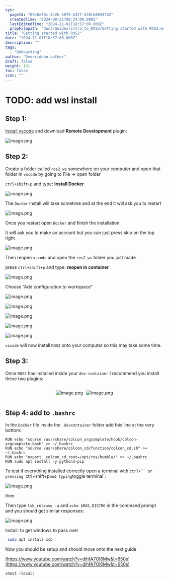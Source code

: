 ```yaml
---
sys:
  pageId: "89e0a78c-4e2b-4070-b327-d28cb0694742"
  createdTime: "2024-08-21T00:24:00.000Z"
  lastEditedTime: "2024-11-01T18:57:00.000Z"
  propFilepath: "docs/Guides/intro_to_ROS2/Getting started with ROS2.md"
title: "Getting started with ROS2"
date: "2024-11-01T18:57:00.000Z"
description: ""
tags:
  - "Onboarding"
author: "Overridden author"
draft: false
weight: 141
toc: false
icon: ""
---
```


# TODO: add wsl install

## Step 1:

[Install vscode](https://code.visualstudio.com/download) and download **Remote Development** plugin:

![image.png](https://prod-files-secure.s3.us-west-2.amazonaws.com/d518164a-d88e-44d1-a4ee-3adb3bd8bce0/efb52993-1881-4a40-b95e-6f020334f022/image.png?X-Amz-Algorithm=AWS4-HMAC-SHA256&X-Amz-Content-Sha256=UNSIGNED-PAYLOAD&X-Amz-Credential=ASIAZI2LB466QYGCPUUX%2F20250208%2Fus-west-2%2Fs3%2Faws4_request&X-Amz-Date=20250208T003453Z&X-Amz-Expires=3600&X-Amz-Security-Token=IQoJb3JpZ2luX2VjEGgaCXVzLXdlc3QtMiJGMEQCIEy1lx5XbS3EgvZDGoaL00UDaqAotkBVHHHXUHISKuRdAiBLboZ4BVlMDV6HGaAFOlaLoBR90eAQGKuML%2BkeVeygLyqIBAiB%2F%2F%2F%2F%2F%2F%2F%2F%2F%2F8BEAAaDDYzNzQyMzE4MzgwNSIMlo2zRXzOcANOCf6mKtwDeRY3xt8GvDiS2WIg42iFAp6VrhwbNz3w7iqa5m8GvmfyHV5eWzxPlHDz4aw8eqP%2BST65j%2FWlGd2hFfPDzLksTbhUlKmcpjv1bK1MyzogIyuaskVL6HcvgEhS2NaIwjiyLb4aim4LmRGPvb%2Bfj%2FRowmHiJrTqFhvP%2BIPoOAuK8%2BtH3XYbdOsQOMra%2BHoYaTJzkvnNXRhFnN41sUoiZTn2HBalTGGA4%2Bjkw5ci%2B4S6sUId%2FjJ6gD25GYFY2ezplgfrkXQI%2BNGH8dC7Z3DQ4jSnHJf5M9davIk6T1i0jDSGr3%2BcvlPMyghjky8WCBXXV%2FQ2273Ah39dQ7lmQh%2F3tGUK5KsYIkH6RP3HFtKylc2VptUiuukfCdmDuRAtwiD8Mi1kB6n1O8q7xwrLc%2FKcFLquEOkaDAW%2Bj5fu6b1GbmJwFA4uA8U8KBIesVYAbJu7dOCzkr4Md6AhCCFc8GdrMUjdXymqiOKDBQcrX4VeLZsEt0DQIl8rIgflxWB8ndisHPad%2Fzne8wJSoiryR9PzBw39NUj5YufZP%2FFnVYRtMaj1su2oXQ3FFz3oelgZ9xJn8WN8A63gFbf8AqY83ILvlMYDIWmBwbSOEgr3aUs%2BjQMwDOLeT3cokF1XtMu88kAw1b%2BavQY6pgHNf5u1Ew50YZeFiPa7QuSqL3AWAtgXJkvIgB3n%2FUHD15yWxiIqShbbOwEI9M2%2BPPkonXGSHm%2BTuQ9J73c3d10csFo7Oq8OgTCeNiQWN4Ihs7NFqfBI5dniVKM%2BBgbm6OjZIiE9rNCF%2Bi9JS2oP2At0zs6e3ND0eIIqjGmLQmGfThMRyWxHOFJp95w1hhjX0bAzXGJydePmYEzMd2C2r1P3EHJRbbDq&X-Amz-Signature=1d43e6dba03e32bad8739d491f474e91bd03f2d12094faebe7cc68729b7fc311&X-Amz-SignedHeaders=host&x-id=GetObject)

## Step 2:

Create a folder called `ros2_ws` somewhere on your computer and open that folder in `vscode` by going to File → open folder 

`ctrl+shift+p` and type: **Install Docker**

![image.png](https://prod-files-secure.s3.us-west-2.amazonaws.com/d518164a-d88e-44d1-a4ee-3adb3bd8bce0/2269dc0e-1cd5-47ff-bceb-c04ad9b2eab0/image.png?X-Amz-Algorithm=AWS4-HMAC-SHA256&X-Amz-Content-Sha256=UNSIGNED-PAYLOAD&X-Amz-Credential=ASIAZI2LB466QYGCPUUX%2F20250208%2Fus-west-2%2Fs3%2Faws4_request&X-Amz-Date=20250208T003452Z&X-Amz-Expires=3600&X-Amz-Security-Token=IQoJb3JpZ2luX2VjEGgaCXVzLXdlc3QtMiJGMEQCIEy1lx5XbS3EgvZDGoaL00UDaqAotkBVHHHXUHISKuRdAiBLboZ4BVlMDV6HGaAFOlaLoBR90eAQGKuML%2BkeVeygLyqIBAiB%2F%2F%2F%2F%2F%2F%2F%2F%2F%2F8BEAAaDDYzNzQyMzE4MzgwNSIMlo2zRXzOcANOCf6mKtwDeRY3xt8GvDiS2WIg42iFAp6VrhwbNz3w7iqa5m8GvmfyHV5eWzxPlHDz4aw8eqP%2BST65j%2FWlGd2hFfPDzLksTbhUlKmcpjv1bK1MyzogIyuaskVL6HcvgEhS2NaIwjiyLb4aim4LmRGPvb%2Bfj%2FRowmHiJrTqFhvP%2BIPoOAuK8%2BtH3XYbdOsQOMra%2BHoYaTJzkvnNXRhFnN41sUoiZTn2HBalTGGA4%2Bjkw5ci%2B4S6sUId%2FjJ6gD25GYFY2ezplgfrkXQI%2BNGH8dC7Z3DQ4jSnHJf5M9davIk6T1i0jDSGr3%2BcvlPMyghjky8WCBXXV%2FQ2273Ah39dQ7lmQh%2F3tGUK5KsYIkH6RP3HFtKylc2VptUiuukfCdmDuRAtwiD8Mi1kB6n1O8q7xwrLc%2FKcFLquEOkaDAW%2Bj5fu6b1GbmJwFA4uA8U8KBIesVYAbJu7dOCzkr4Md6AhCCFc8GdrMUjdXymqiOKDBQcrX4VeLZsEt0DQIl8rIgflxWB8ndisHPad%2Fzne8wJSoiryR9PzBw39NUj5YufZP%2FFnVYRtMaj1su2oXQ3FFz3oelgZ9xJn8WN8A63gFbf8AqY83ILvlMYDIWmBwbSOEgr3aUs%2BjQMwDOLeT3cokF1XtMu88kAw1b%2BavQY6pgHNf5u1Ew50YZeFiPa7QuSqL3AWAtgXJkvIgB3n%2FUHD15yWxiIqShbbOwEI9M2%2BPPkonXGSHm%2BTuQ9J73c3d10csFo7Oq8OgTCeNiQWN4Ihs7NFqfBI5dniVKM%2BBgbm6OjZIiE9rNCF%2Bi9JS2oP2At0zs6e3ND0eIIqjGmLQmGfThMRyWxHOFJp95w1hhjX0bAzXGJydePmYEzMd2C2r1P3EHJRbbDq&X-Amz-Signature=93cf00be96557dc4eceafdfb28a7cf7e455f0c12162b0cc395bba9105c562185&X-Amz-SignedHeaders=host&x-id=GetObject)

The `Docker` install will take sometime and at the end it will ask you to restart

![image.png](https://prod-files-secure.s3.us-west-2.amazonaws.com/d518164a-d88e-44d1-a4ee-3adb3bd8bce0/ed233f78-be33-4b1f-b89c-9c346c0e961e/image.png?X-Amz-Algorithm=AWS4-HMAC-SHA256&X-Amz-Content-Sha256=UNSIGNED-PAYLOAD&X-Amz-Credential=ASIAZI2LB466QYGCPUUX%2F20250208%2Fus-west-2%2Fs3%2Faws4_request&X-Amz-Date=20250208T003452Z&X-Amz-Expires=3600&X-Amz-Security-Token=IQoJb3JpZ2luX2VjEGgaCXVzLXdlc3QtMiJGMEQCIEy1lx5XbS3EgvZDGoaL00UDaqAotkBVHHHXUHISKuRdAiBLboZ4BVlMDV6HGaAFOlaLoBR90eAQGKuML%2BkeVeygLyqIBAiB%2F%2F%2F%2F%2F%2F%2F%2F%2F%2F8BEAAaDDYzNzQyMzE4MzgwNSIMlo2zRXzOcANOCf6mKtwDeRY3xt8GvDiS2WIg42iFAp6VrhwbNz3w7iqa5m8GvmfyHV5eWzxPlHDz4aw8eqP%2BST65j%2FWlGd2hFfPDzLksTbhUlKmcpjv1bK1MyzogIyuaskVL6HcvgEhS2NaIwjiyLb4aim4LmRGPvb%2Bfj%2FRowmHiJrTqFhvP%2BIPoOAuK8%2BtH3XYbdOsQOMra%2BHoYaTJzkvnNXRhFnN41sUoiZTn2HBalTGGA4%2Bjkw5ci%2B4S6sUId%2FjJ6gD25GYFY2ezplgfrkXQI%2BNGH8dC7Z3DQ4jSnHJf5M9davIk6T1i0jDSGr3%2BcvlPMyghjky8WCBXXV%2FQ2273Ah39dQ7lmQh%2F3tGUK5KsYIkH6RP3HFtKylc2VptUiuukfCdmDuRAtwiD8Mi1kB6n1O8q7xwrLc%2FKcFLquEOkaDAW%2Bj5fu6b1GbmJwFA4uA8U8KBIesVYAbJu7dOCzkr4Md6AhCCFc8GdrMUjdXymqiOKDBQcrX4VeLZsEt0DQIl8rIgflxWB8ndisHPad%2Fzne8wJSoiryR9PzBw39NUj5YufZP%2FFnVYRtMaj1su2oXQ3FFz3oelgZ9xJn8WN8A63gFbf8AqY83ILvlMYDIWmBwbSOEgr3aUs%2BjQMwDOLeT3cokF1XtMu88kAw1b%2BavQY6pgHNf5u1Ew50YZeFiPa7QuSqL3AWAtgXJkvIgB3n%2FUHD15yWxiIqShbbOwEI9M2%2BPPkonXGSHm%2BTuQ9J73c3d10csFo7Oq8OgTCeNiQWN4Ihs7NFqfBI5dniVKM%2BBgbm6OjZIiE9rNCF%2Bi9JS2oP2At0zs6e3ND0eIIqjGmLQmGfThMRyWxHOFJp95w1hhjX0bAzXGJydePmYEzMd2C2r1P3EHJRbbDq&X-Amz-Signature=c9c968fcba79e6e195ba34b73bb91c51953f6dd285acd6e877d1c4e168b3fc41&X-Amz-SignedHeaders=host&x-id=GetObject)

Once you restart open `Docker` and finish the installation

It will ask you to make an account but you can just press skip on the top right

![image.png](https://prod-files-secure.s3.us-west-2.amazonaws.com/d518164a-d88e-44d1-a4ee-3adb3bd8bce0/21010ad9-1659-4fd9-9f59-9932a09b2a3d/image.png?X-Amz-Algorithm=AWS4-HMAC-SHA256&X-Amz-Content-Sha256=UNSIGNED-PAYLOAD&X-Amz-Credential=ASIAZI2LB466QYGCPUUX%2F20250208%2Fus-west-2%2Fs3%2Faws4_request&X-Amz-Date=20250208T003453Z&X-Amz-Expires=3600&X-Amz-Security-Token=IQoJb3JpZ2luX2VjEGgaCXVzLXdlc3QtMiJGMEQCIEy1lx5XbS3EgvZDGoaL00UDaqAotkBVHHHXUHISKuRdAiBLboZ4BVlMDV6HGaAFOlaLoBR90eAQGKuML%2BkeVeygLyqIBAiB%2F%2F%2F%2F%2F%2F%2F%2F%2F%2F8BEAAaDDYzNzQyMzE4MzgwNSIMlo2zRXzOcANOCf6mKtwDeRY3xt8GvDiS2WIg42iFAp6VrhwbNz3w7iqa5m8GvmfyHV5eWzxPlHDz4aw8eqP%2BST65j%2FWlGd2hFfPDzLksTbhUlKmcpjv1bK1MyzogIyuaskVL6HcvgEhS2NaIwjiyLb4aim4LmRGPvb%2Bfj%2FRowmHiJrTqFhvP%2BIPoOAuK8%2BtH3XYbdOsQOMra%2BHoYaTJzkvnNXRhFnN41sUoiZTn2HBalTGGA4%2Bjkw5ci%2B4S6sUId%2FjJ6gD25GYFY2ezplgfrkXQI%2BNGH8dC7Z3DQ4jSnHJf5M9davIk6T1i0jDSGr3%2BcvlPMyghjky8WCBXXV%2FQ2273Ah39dQ7lmQh%2F3tGUK5KsYIkH6RP3HFtKylc2VptUiuukfCdmDuRAtwiD8Mi1kB6n1O8q7xwrLc%2FKcFLquEOkaDAW%2Bj5fu6b1GbmJwFA4uA8U8KBIesVYAbJu7dOCzkr4Md6AhCCFc8GdrMUjdXymqiOKDBQcrX4VeLZsEt0DQIl8rIgflxWB8ndisHPad%2Fzne8wJSoiryR9PzBw39NUj5YufZP%2FFnVYRtMaj1su2oXQ3FFz3oelgZ9xJn8WN8A63gFbf8AqY83ILvlMYDIWmBwbSOEgr3aUs%2BjQMwDOLeT3cokF1XtMu88kAw1b%2BavQY6pgHNf5u1Ew50YZeFiPa7QuSqL3AWAtgXJkvIgB3n%2FUHD15yWxiIqShbbOwEI9M2%2BPPkonXGSHm%2BTuQ9J73c3d10csFo7Oq8OgTCeNiQWN4Ihs7NFqfBI5dniVKM%2BBgbm6OjZIiE9rNCF%2Bi9JS2oP2At0zs6e3ND0eIIqjGmLQmGfThMRyWxHOFJp95w1hhjX0bAzXGJydePmYEzMd2C2r1P3EHJRbbDq&X-Amz-Signature=a84e5885966303e21b99097329ebb1453d158d4a42e23c989aa85c725629fef6&X-Amz-SignedHeaders=host&x-id=GetObject)

Then reopen `vscode` and open the `ros2_ws` folder you just made

press `ctrl+shift+p` and type: **reopen in container**

![image.png](https://prod-files-secure.s3.us-west-2.amazonaws.com/d518164a-d88e-44d1-a4ee-3adb3bd8bce0/4e93b8c2-41ad-488c-8095-c74205196118/image.png?X-Amz-Algorithm=AWS4-HMAC-SHA256&X-Amz-Content-Sha256=UNSIGNED-PAYLOAD&X-Amz-Credential=ASIAZI2LB466QYGCPUUX%2F20250208%2Fus-west-2%2Fs3%2Faws4_request&X-Amz-Date=20250208T003452Z&X-Amz-Expires=3600&X-Amz-Security-Token=IQoJb3JpZ2luX2VjEGgaCXVzLXdlc3QtMiJGMEQCIEy1lx5XbS3EgvZDGoaL00UDaqAotkBVHHHXUHISKuRdAiBLboZ4BVlMDV6HGaAFOlaLoBR90eAQGKuML%2BkeVeygLyqIBAiB%2F%2F%2F%2F%2F%2F%2F%2F%2F%2F8BEAAaDDYzNzQyMzE4MzgwNSIMlo2zRXzOcANOCf6mKtwDeRY3xt8GvDiS2WIg42iFAp6VrhwbNz3w7iqa5m8GvmfyHV5eWzxPlHDz4aw8eqP%2BST65j%2FWlGd2hFfPDzLksTbhUlKmcpjv1bK1MyzogIyuaskVL6HcvgEhS2NaIwjiyLb4aim4LmRGPvb%2Bfj%2FRowmHiJrTqFhvP%2BIPoOAuK8%2BtH3XYbdOsQOMra%2BHoYaTJzkvnNXRhFnN41sUoiZTn2HBalTGGA4%2Bjkw5ci%2B4S6sUId%2FjJ6gD25GYFY2ezplgfrkXQI%2BNGH8dC7Z3DQ4jSnHJf5M9davIk6T1i0jDSGr3%2BcvlPMyghjky8WCBXXV%2FQ2273Ah39dQ7lmQh%2F3tGUK5KsYIkH6RP3HFtKylc2VptUiuukfCdmDuRAtwiD8Mi1kB6n1O8q7xwrLc%2FKcFLquEOkaDAW%2Bj5fu6b1GbmJwFA4uA8U8KBIesVYAbJu7dOCzkr4Md6AhCCFc8GdrMUjdXymqiOKDBQcrX4VeLZsEt0DQIl8rIgflxWB8ndisHPad%2Fzne8wJSoiryR9PzBw39NUj5YufZP%2FFnVYRtMaj1su2oXQ3FFz3oelgZ9xJn8WN8A63gFbf8AqY83ILvlMYDIWmBwbSOEgr3aUs%2BjQMwDOLeT3cokF1XtMu88kAw1b%2BavQY6pgHNf5u1Ew50YZeFiPa7QuSqL3AWAtgXJkvIgB3n%2FUHD15yWxiIqShbbOwEI9M2%2BPPkonXGSHm%2BTuQ9J73c3d10csFo7Oq8OgTCeNiQWN4Ihs7NFqfBI5dniVKM%2BBgbm6OjZIiE9rNCF%2Bi9JS2oP2At0zs6e3ND0eIIqjGmLQmGfThMRyWxHOFJp95w1hhjX0bAzXGJydePmYEzMd2C2r1P3EHJRbbDq&X-Amz-Signature=47cbd3976e0449884864831d427260fa762c868f5af3dcc51d44733e2b8cd3a0&X-Amz-SignedHeaders=host&x-id=GetObject)

Choose “Add configuration to workspace”

![image.png](https://prod-files-secure.s3.us-west-2.amazonaws.com/d518164a-d88e-44d1-a4ee-3adb3bd8bce0/9560b282-5060-4989-ba37-97e7b2c22476/image.png?X-Amz-Algorithm=AWS4-HMAC-SHA256&X-Amz-Content-Sha256=UNSIGNED-PAYLOAD&X-Amz-Credential=ASIAZI2LB466QYGCPUUX%2F20250208%2Fus-west-2%2Fs3%2Faws4_request&X-Amz-Date=20250208T003453Z&X-Amz-Expires=3600&X-Amz-Security-Token=IQoJb3JpZ2luX2VjEGgaCXVzLXdlc3QtMiJGMEQCIEy1lx5XbS3EgvZDGoaL00UDaqAotkBVHHHXUHISKuRdAiBLboZ4BVlMDV6HGaAFOlaLoBR90eAQGKuML%2BkeVeygLyqIBAiB%2F%2F%2F%2F%2F%2F%2F%2F%2F%2F8BEAAaDDYzNzQyMzE4MzgwNSIMlo2zRXzOcANOCf6mKtwDeRY3xt8GvDiS2WIg42iFAp6VrhwbNz3w7iqa5m8GvmfyHV5eWzxPlHDz4aw8eqP%2BST65j%2FWlGd2hFfPDzLksTbhUlKmcpjv1bK1MyzogIyuaskVL6HcvgEhS2NaIwjiyLb4aim4LmRGPvb%2Bfj%2FRowmHiJrTqFhvP%2BIPoOAuK8%2BtH3XYbdOsQOMra%2BHoYaTJzkvnNXRhFnN41sUoiZTn2HBalTGGA4%2Bjkw5ci%2B4S6sUId%2FjJ6gD25GYFY2ezplgfrkXQI%2BNGH8dC7Z3DQ4jSnHJf5M9davIk6T1i0jDSGr3%2BcvlPMyghjky8WCBXXV%2FQ2273Ah39dQ7lmQh%2F3tGUK5KsYIkH6RP3HFtKylc2VptUiuukfCdmDuRAtwiD8Mi1kB6n1O8q7xwrLc%2FKcFLquEOkaDAW%2Bj5fu6b1GbmJwFA4uA8U8KBIesVYAbJu7dOCzkr4Md6AhCCFc8GdrMUjdXymqiOKDBQcrX4VeLZsEt0DQIl8rIgflxWB8ndisHPad%2Fzne8wJSoiryR9PzBw39NUj5YufZP%2FFnVYRtMaj1su2oXQ3FFz3oelgZ9xJn8WN8A63gFbf8AqY83ILvlMYDIWmBwbSOEgr3aUs%2BjQMwDOLeT3cokF1XtMu88kAw1b%2BavQY6pgHNf5u1Ew50YZeFiPa7QuSqL3AWAtgXJkvIgB3n%2FUHD15yWxiIqShbbOwEI9M2%2BPPkonXGSHm%2BTuQ9J73c3d10csFo7Oq8OgTCeNiQWN4Ihs7NFqfBI5dniVKM%2BBgbm6OjZIiE9rNCF%2Bi9JS2oP2At0zs6e3ND0eIIqjGmLQmGfThMRyWxHOFJp95w1hhjX0bAzXGJydePmYEzMd2C2r1P3EHJRbbDq&X-Amz-Signature=37804d0e3baf43374a0318d61b912b86043166a2b2e3d81bd8388726e1874617&X-Amz-SignedHeaders=host&x-id=GetObject)

![image.png](https://prod-files-secure.s3.us-west-2.amazonaws.com/d518164a-d88e-44d1-a4ee-3adb3bd8bce0/2ee63f81-886b-48e8-a553-dc6e5eac99e4/image.png?X-Amz-Algorithm=AWS4-HMAC-SHA256&X-Amz-Content-Sha256=UNSIGNED-PAYLOAD&X-Amz-Credential=ASIAZI2LB466QYGCPUUX%2F20250208%2Fus-west-2%2Fs3%2Faws4_request&X-Amz-Date=20250208T003453Z&X-Amz-Expires=3600&X-Amz-Security-Token=IQoJb3JpZ2luX2VjEGgaCXVzLXdlc3QtMiJGMEQCIEy1lx5XbS3EgvZDGoaL00UDaqAotkBVHHHXUHISKuRdAiBLboZ4BVlMDV6HGaAFOlaLoBR90eAQGKuML%2BkeVeygLyqIBAiB%2F%2F%2F%2F%2F%2F%2F%2F%2F%2F8BEAAaDDYzNzQyMzE4MzgwNSIMlo2zRXzOcANOCf6mKtwDeRY3xt8GvDiS2WIg42iFAp6VrhwbNz3w7iqa5m8GvmfyHV5eWzxPlHDz4aw8eqP%2BST65j%2FWlGd2hFfPDzLksTbhUlKmcpjv1bK1MyzogIyuaskVL6HcvgEhS2NaIwjiyLb4aim4LmRGPvb%2Bfj%2FRowmHiJrTqFhvP%2BIPoOAuK8%2BtH3XYbdOsQOMra%2BHoYaTJzkvnNXRhFnN41sUoiZTn2HBalTGGA4%2Bjkw5ci%2B4S6sUId%2FjJ6gD25GYFY2ezplgfrkXQI%2BNGH8dC7Z3DQ4jSnHJf5M9davIk6T1i0jDSGr3%2BcvlPMyghjky8WCBXXV%2FQ2273Ah39dQ7lmQh%2F3tGUK5KsYIkH6RP3HFtKylc2VptUiuukfCdmDuRAtwiD8Mi1kB6n1O8q7xwrLc%2FKcFLquEOkaDAW%2Bj5fu6b1GbmJwFA4uA8U8KBIesVYAbJu7dOCzkr4Md6AhCCFc8GdrMUjdXymqiOKDBQcrX4VeLZsEt0DQIl8rIgflxWB8ndisHPad%2Fzne8wJSoiryR9PzBw39NUj5YufZP%2FFnVYRtMaj1su2oXQ3FFz3oelgZ9xJn8WN8A63gFbf8AqY83ILvlMYDIWmBwbSOEgr3aUs%2BjQMwDOLeT3cokF1XtMu88kAw1b%2BavQY6pgHNf5u1Ew50YZeFiPa7QuSqL3AWAtgXJkvIgB3n%2FUHD15yWxiIqShbbOwEI9M2%2BPPkonXGSHm%2BTuQ9J73c3d10csFo7Oq8OgTCeNiQWN4Ihs7NFqfBI5dniVKM%2BBgbm6OjZIiE9rNCF%2Bi9JS2oP2At0zs6e3ND0eIIqjGmLQmGfThMRyWxHOFJp95w1hhjX0bAzXGJydePmYEzMd2C2r1P3EHJRbbDq&X-Amz-Signature=78dd5e4b0ae126a97208013a03b05cdf03c4017fb0e3cbf20b9fb2084ce49d7c&X-Amz-SignedHeaders=host&x-id=GetObject)

![image.png](https://prod-files-secure.s3.us-west-2.amazonaws.com/d518164a-d88e-44d1-a4ee-3adb3bd8bce0/ae1580b2-b048-407e-aed9-b584224a7a04/image.png?X-Amz-Algorithm=AWS4-HMAC-SHA256&X-Amz-Content-Sha256=UNSIGNED-PAYLOAD&X-Amz-Credential=ASIAZI2LB466QYGCPUUX%2F20250208%2Fus-west-2%2Fs3%2Faws4_request&X-Amz-Date=20250208T003452Z&X-Amz-Expires=3600&X-Amz-Security-Token=IQoJb3JpZ2luX2VjEGgaCXVzLXdlc3QtMiJGMEQCIEy1lx5XbS3EgvZDGoaL00UDaqAotkBVHHHXUHISKuRdAiBLboZ4BVlMDV6HGaAFOlaLoBR90eAQGKuML%2BkeVeygLyqIBAiB%2F%2F%2F%2F%2F%2F%2F%2F%2F%2F8BEAAaDDYzNzQyMzE4MzgwNSIMlo2zRXzOcANOCf6mKtwDeRY3xt8GvDiS2WIg42iFAp6VrhwbNz3w7iqa5m8GvmfyHV5eWzxPlHDz4aw8eqP%2BST65j%2FWlGd2hFfPDzLksTbhUlKmcpjv1bK1MyzogIyuaskVL6HcvgEhS2NaIwjiyLb4aim4LmRGPvb%2Bfj%2FRowmHiJrTqFhvP%2BIPoOAuK8%2BtH3XYbdOsQOMra%2BHoYaTJzkvnNXRhFnN41sUoiZTn2HBalTGGA4%2Bjkw5ci%2B4S6sUId%2FjJ6gD25GYFY2ezplgfrkXQI%2BNGH8dC7Z3DQ4jSnHJf5M9davIk6T1i0jDSGr3%2BcvlPMyghjky8WCBXXV%2FQ2273Ah39dQ7lmQh%2F3tGUK5KsYIkH6RP3HFtKylc2VptUiuukfCdmDuRAtwiD8Mi1kB6n1O8q7xwrLc%2FKcFLquEOkaDAW%2Bj5fu6b1GbmJwFA4uA8U8KBIesVYAbJu7dOCzkr4Md6AhCCFc8GdrMUjdXymqiOKDBQcrX4VeLZsEt0DQIl8rIgflxWB8ndisHPad%2Fzne8wJSoiryR9PzBw39NUj5YufZP%2FFnVYRtMaj1su2oXQ3FFz3oelgZ9xJn8WN8A63gFbf8AqY83ILvlMYDIWmBwbSOEgr3aUs%2BjQMwDOLeT3cokF1XtMu88kAw1b%2BavQY6pgHNf5u1Ew50YZeFiPa7QuSqL3AWAtgXJkvIgB3n%2FUHD15yWxiIqShbbOwEI9M2%2BPPkonXGSHm%2BTuQ9J73c3d10csFo7Oq8OgTCeNiQWN4Ihs7NFqfBI5dniVKM%2BBgbm6OjZIiE9rNCF%2Bi9JS2oP2At0zs6e3ND0eIIqjGmLQmGfThMRyWxHOFJp95w1hhjX0bAzXGJydePmYEzMd2C2r1P3EHJRbbDq&X-Amz-Signature=4f8071707f70e35805a6d7f2e1e15f443e8cdabab23102ca79d59de569d7242b&X-Amz-SignedHeaders=host&x-id=GetObject)

![image.png](https://prod-files-secure.s3.us-west-2.amazonaws.com/d518164a-d88e-44d1-a4ee-3adb3bd8bce0/53255b28-f75e-430f-b9e3-c0ac8577e42b/image.png?X-Amz-Algorithm=AWS4-HMAC-SHA256&X-Amz-Content-Sha256=UNSIGNED-PAYLOAD&X-Amz-Credential=ASIAZI2LB466QYGCPUUX%2F20250208%2Fus-west-2%2Fs3%2Faws4_request&X-Amz-Date=20250208T003452Z&X-Amz-Expires=3600&X-Amz-Security-Token=IQoJb3JpZ2luX2VjEGgaCXVzLXdlc3QtMiJGMEQCIEy1lx5XbS3EgvZDGoaL00UDaqAotkBVHHHXUHISKuRdAiBLboZ4BVlMDV6HGaAFOlaLoBR90eAQGKuML%2BkeVeygLyqIBAiB%2F%2F%2F%2F%2F%2F%2F%2F%2F%2F8BEAAaDDYzNzQyMzE4MzgwNSIMlo2zRXzOcANOCf6mKtwDeRY3xt8GvDiS2WIg42iFAp6VrhwbNz3w7iqa5m8GvmfyHV5eWzxPlHDz4aw8eqP%2BST65j%2FWlGd2hFfPDzLksTbhUlKmcpjv1bK1MyzogIyuaskVL6HcvgEhS2NaIwjiyLb4aim4LmRGPvb%2Bfj%2FRowmHiJrTqFhvP%2BIPoOAuK8%2BtH3XYbdOsQOMra%2BHoYaTJzkvnNXRhFnN41sUoiZTn2HBalTGGA4%2Bjkw5ci%2B4S6sUId%2FjJ6gD25GYFY2ezplgfrkXQI%2BNGH8dC7Z3DQ4jSnHJf5M9davIk6T1i0jDSGr3%2BcvlPMyghjky8WCBXXV%2FQ2273Ah39dQ7lmQh%2F3tGUK5KsYIkH6RP3HFtKylc2VptUiuukfCdmDuRAtwiD8Mi1kB6n1O8q7xwrLc%2FKcFLquEOkaDAW%2Bj5fu6b1GbmJwFA4uA8U8KBIesVYAbJu7dOCzkr4Md6AhCCFc8GdrMUjdXymqiOKDBQcrX4VeLZsEt0DQIl8rIgflxWB8ndisHPad%2Fzne8wJSoiryR9PzBw39NUj5YufZP%2FFnVYRtMaj1su2oXQ3FFz3oelgZ9xJn8WN8A63gFbf8AqY83ILvlMYDIWmBwbSOEgr3aUs%2BjQMwDOLeT3cokF1XtMu88kAw1b%2BavQY6pgHNf5u1Ew50YZeFiPa7QuSqL3AWAtgXJkvIgB3n%2FUHD15yWxiIqShbbOwEI9M2%2BPPkonXGSHm%2BTuQ9J73c3d10csFo7Oq8OgTCeNiQWN4Ihs7NFqfBI5dniVKM%2BBgbm6OjZIiE9rNCF%2Bi9JS2oP2At0zs6e3ND0eIIqjGmLQmGfThMRyWxHOFJp95w1hhjX0bAzXGJydePmYEzMd2C2r1P3EHJRbbDq&X-Amz-Signature=a44b33778c4ec6bdbea0607d736b3f7748e8a7b5d65f2df82e02238638125a56&X-Amz-SignedHeaders=host&x-id=GetObject)

![image.png](https://prod-files-secure.s3.us-west-2.amazonaws.com/d518164a-d88e-44d1-a4ee-3adb3bd8bce0/7c562767-5af9-4ffb-97d1-327bcdf4ee00/image.png?X-Amz-Algorithm=AWS4-HMAC-SHA256&X-Amz-Content-Sha256=UNSIGNED-PAYLOAD&X-Amz-Credential=ASIAZI2LB466QYGCPUUX%2F20250208%2Fus-west-2%2Fs3%2Faws4_request&X-Amz-Date=20250208T003452Z&X-Amz-Expires=3600&X-Amz-Security-Token=IQoJb3JpZ2luX2VjEGgaCXVzLXdlc3QtMiJGMEQCIEy1lx5XbS3EgvZDGoaL00UDaqAotkBVHHHXUHISKuRdAiBLboZ4BVlMDV6HGaAFOlaLoBR90eAQGKuML%2BkeVeygLyqIBAiB%2F%2F%2F%2F%2F%2F%2F%2F%2F%2F8BEAAaDDYzNzQyMzE4MzgwNSIMlo2zRXzOcANOCf6mKtwDeRY3xt8GvDiS2WIg42iFAp6VrhwbNz3w7iqa5m8GvmfyHV5eWzxPlHDz4aw8eqP%2BST65j%2FWlGd2hFfPDzLksTbhUlKmcpjv1bK1MyzogIyuaskVL6HcvgEhS2NaIwjiyLb4aim4LmRGPvb%2Bfj%2FRowmHiJrTqFhvP%2BIPoOAuK8%2BtH3XYbdOsQOMra%2BHoYaTJzkvnNXRhFnN41sUoiZTn2HBalTGGA4%2Bjkw5ci%2B4S6sUId%2FjJ6gD25GYFY2ezplgfrkXQI%2BNGH8dC7Z3DQ4jSnHJf5M9davIk6T1i0jDSGr3%2BcvlPMyghjky8WCBXXV%2FQ2273Ah39dQ7lmQh%2F3tGUK5KsYIkH6RP3HFtKylc2VptUiuukfCdmDuRAtwiD8Mi1kB6n1O8q7xwrLc%2FKcFLquEOkaDAW%2Bj5fu6b1GbmJwFA4uA8U8KBIesVYAbJu7dOCzkr4Md6AhCCFc8GdrMUjdXymqiOKDBQcrX4VeLZsEt0DQIl8rIgflxWB8ndisHPad%2Fzne8wJSoiryR9PzBw39NUj5YufZP%2FFnVYRtMaj1su2oXQ3FFz3oelgZ9xJn8WN8A63gFbf8AqY83ILvlMYDIWmBwbSOEgr3aUs%2BjQMwDOLeT3cokF1XtMu88kAw1b%2BavQY6pgHNf5u1Ew50YZeFiPa7QuSqL3AWAtgXJkvIgB3n%2FUHD15yWxiIqShbbOwEI9M2%2BPPkonXGSHm%2BTuQ9J73c3d10csFo7Oq8OgTCeNiQWN4Ihs7NFqfBI5dniVKM%2BBgbm6OjZIiE9rNCF%2Bi9JS2oP2At0zs6e3ND0eIIqjGmLQmGfThMRyWxHOFJp95w1hhjX0bAzXGJydePmYEzMd2C2r1P3EHJRbbDq&X-Amz-Signature=1714fe3bbcc41b13243c9d31e9cf0525f0800a22a91d6d38d53f5eedde835101&X-Amz-SignedHeaders=host&x-id=GetObject)

`vscode` will now install `ROS2` onto your computer so this may take some time.

## Step 3:

Once `ROS2` has installed inside your `dev-container` I recommend you install these two plugins:

<div style="display: flex;flex-direction: row; column-gap:10px; max-width: 630px;justify-content: center;">
<div>

![image.png](https://prod-files-secure.s3.us-west-2.amazonaws.com/d518164a-d88e-44d1-a4ee-3adb3bd8bce0/3fc3d550-5a54-4ba1-ba6b-faa01cdb7369/image.png?X-Amz-Algorithm=AWS4-HMAC-SHA256&X-Amz-Content-Sha256=UNSIGNED-PAYLOAD&X-Amz-Credential=ASIAZI2LB4662U54MSLV%2F20250208%2Fus-west-2%2Fs3%2Faws4_request&X-Amz-Date=20250208T003455Z&X-Amz-Expires=3600&X-Amz-Security-Token=IQoJb3JpZ2luX2VjEGgaCXVzLXdlc3QtMiJIMEYCIQDYeN9td6MtELCLYIq6OfyFlxmI1PHDXJCsdpolQH8KNgIhAMGBW4R%2FKMYUxPESdWcTLl2bms3nRmipNlGQjics6DVRKogECIH%2F%2F%2F%2F%2F%2F%2F%2F%2F%2FwEQABoMNjM3NDIzMTgzODA1IgxAfU5D1syZ4WEHcqkq3APouoJfslH2ikjc%2Fbn1rKuT44YkeoCdF2HsOZjCbGssLItkLbB%2FtqW7%2Fo7TgJL6gA7Rl7A%2FXpmWBTufUF9uIxdEPP67JEKV%2F%2BiozXlXf%2BSjhW%2FQJB1T3%2BBZoimBv0WwNh%2BEPFAN7%2BX8D0a2XXdMaQPyxHhYJ7uqpNwk59EJIePZYLYvHrgvFpTRVgr0sVFK1KwRUCgo9gJD0l7eWlMCoLw2WraoMewSmfhc7JTKy14ZaP0z%2F%2FSQOLKPXMPqwX1mxiu4nm%2Ft6x9RTgZSZ62x%2BTWk1vXuNDuWGE8wMdIzi8ifH0bAljkuQAMRtrAcyT3Co01cBWubmwpEj2dF9bEVPZKtk34AJy4Q1YyRrmizn3oJM4LhFs8ta3heQ8dQWuWcaXxwOLI%2FTnlKflYE4%2FnDcGsUPtnlY02%2BOcAign1RqzmZUu63NYnPf7Mi%2FeGXeXRGC2c1GPR0X3qJWBH%2FHzEusKs0Gno7gMVAUpPv6kWrqPhpvgXJPC2loox4%2FRTQxwMnli5ZOq2cjgfAS4xNZRpyIx5Xq7qVFzK9crW9bOn%2BBrG2uqy5AovBp5SZaxZT5qd2ZaWOF7myNmZ6y2%2FVV2t1YjIn%2FuoHj%2BUbwH4lM9yiNiK3vIpMb0KhDkdEpQJx6jDVv5q9BjqkAfO4a1bVAFxHusqos4gzRKMyW%2FNdnYHMwsVx2KLSYh1K%2BXicf43%2Fvwt5x6n6JL9fu7Wodca%2FIS4Ivb%2F4fnUTwINMMho%2BLA%2BWBuLPRCPXh8WkwbrwvPDCQ7W3vRPiI2WWWntxIsBZzLfXxHmGXSx0UJsTQBx4KrI0kV2lyqiWj4KzydvPgHwf96FAuRI9VZYOiOogIDmQ%2F%2F9BuDC900xUSiM6BpeB&X-Amz-Signature=c864f89f4e0ed9e30c4d3cedae86c764a645a4b0a11f4a4db6b2a5daba4eefbb&X-Amz-SignedHeaders=host&x-id=GetObject)

</div>
<div>

![image.png](https://prod-files-secure.s3.us-west-2.amazonaws.com/d518164a-d88e-44d1-a4ee-3adb3bd8bce0/d994cc66-13c2-4093-a5a3-f84cf4601a82/image.png?X-Amz-Algorithm=AWS4-HMAC-SHA256&X-Amz-Content-Sha256=UNSIGNED-PAYLOAD&X-Amz-Credential=ASIAZI2LB466TEWD6LEK%2F20250208%2Fus-west-2%2Fs3%2Faws4_request&X-Amz-Date=20250208T003456Z&X-Amz-Expires=3600&X-Amz-Security-Token=IQoJb3JpZ2luX2VjEGgaCXVzLXdlc3QtMiJGMEQCIHDOyI9h8o4RMj%2F%2BTk4DG4fXQirR43nKUiuEinlVIPLhAiBsKphKBRJ7dkMDNUis%2F4HJq5M8NfAoE73M8RucfamQ7iqIBAiB%2F%2F%2F%2F%2F%2F%2F%2F%2F%2F8BEAAaDDYzNzQyMzE4MzgwNSIMOR%2BNKXEsY4M62uPdKtwDg5zir81rB0f2s4SjA89yKk1XSlLlXp1T%2FEnb27I1kxFxkubTkT%2F1%2FDjEIprGlHegmaVK6mSlmF9YoCS4eHEtxKZ%2B1TnyXZ6FF3%2B0%2FysQCSjrt1wRxPaDcLcPzaQK89Wtw9N7hsehfTDH9ylNKm5tqSYr2bZKCV4gDX1LRtbLbQKTzmvzUDZZeV098ngBIrrHbwZk94XGss3wGxQeajtvbCbex1YprCn5cIUmyNlbOPvcuWPsC8WuJ%2BHF249uhNhFp32ZBsYP4KApaOTf0Yaoc%2FSaLkKw860GHlHPw1WuTMyRYnLiN1wK2MfnogkEwfrQBFIw5HWvdFfdlqjjkf6iQlUoUUnwpHqnZEqwpperMhrhkYsOAP7Yib2DUlTF1mDQ%2B2OxKkwoZi6Z6QvYUN15NbxenhV%2Fk%2BmXmn%2FLhL1v0%2FBh8wdc71tVFBJlUok6%2FDmPSecxMywmkQwj%2BjVe8k7kT3uZODn5tDtjUsuJo4yXzF93zB8572GCcC3xqTLBU97N52iLFtenw5umgTA5QMu9l9eLgRui7eFIWddEUYZ%2BpLAbVgbGOw%2BSzXMKIrBNjfzgQ0OEH2H0nPNxvjhyRd%2Br6OevXwrrTIZ1k%2BwzbM%2Bx%2FQNK%2FwQDAB87kLFY7Sww27%2BavQY6pgFp%2BuW6UkCrmFgwM%2FHpP7k1phR80dlBP%2F%2FNGgCiogGwY3xSDQ5Ehzl2Zwhfq%2BJ9DHDZUbA8f%2B9TeoivgARjAUfqYKUwqjlH1DSYeBbhGNO%2Biw4VuNJ%2Brx0KRnv2AJ7uNYTIYBCnxN0QIzYoVuJ%2FTbMbFphw9X4SLIveccS3bPJT2BsB0xGJ%2FR3GRxe3H7F9%2BMJzD9UznUvvptGRw5gFOihOYkQKia30&X-Amz-Signature=a0121d8dbe2d13ad847299c592980581152bbd538089bf4fd72cc68c1b36efa2&X-Amz-SignedHeaders=host&x-id=GetObject)

</div>
</div>

## Step 4: add to `.bashrc`

In the `Docker` file inside the `.devcontainer` folder add this line at the very bottom: 

```docker
RUN echo "source /usr/share/colcon_argcomplete/hook/colcon-argcomplete.bash" >> ~/.bashrc
RUN echo "source /usr/share/colcon_cd/function/colcon_cd.sh" >> ~/.bashrc
RUN echo "export _colcon_cd_root=/opt/ros/humble/" >> ~/.bashrc
RUN sudo apt install -y python3-pip 
```

To test if everything installed correctly open a terminal with `ctrl+`` or pressing `ctrl+shift+p` and typing `toggle terminal`:

![image.png](https://prod-files-secure.s3.us-west-2.amazonaws.com/d518164a-d88e-44d1-a4ee-3adb3bd8bce0/6a4943d8-b04e-4c02-9a58-775f3384d1a5/image.png?X-Amz-Algorithm=AWS4-HMAC-SHA256&X-Amz-Content-Sha256=UNSIGNED-PAYLOAD&X-Amz-Credential=ASIAZI2LB466QYGCPUUX%2F20250208%2Fus-west-2%2Fs3%2Faws4_request&X-Amz-Date=20250208T003452Z&X-Amz-Expires=3600&X-Amz-Security-Token=IQoJb3JpZ2luX2VjEGgaCXVzLXdlc3QtMiJGMEQCIEy1lx5XbS3EgvZDGoaL00UDaqAotkBVHHHXUHISKuRdAiBLboZ4BVlMDV6HGaAFOlaLoBR90eAQGKuML%2BkeVeygLyqIBAiB%2F%2F%2F%2F%2F%2F%2F%2F%2F%2F8BEAAaDDYzNzQyMzE4MzgwNSIMlo2zRXzOcANOCf6mKtwDeRY3xt8GvDiS2WIg42iFAp6VrhwbNz3w7iqa5m8GvmfyHV5eWzxPlHDz4aw8eqP%2BST65j%2FWlGd2hFfPDzLksTbhUlKmcpjv1bK1MyzogIyuaskVL6HcvgEhS2NaIwjiyLb4aim4LmRGPvb%2Bfj%2FRowmHiJrTqFhvP%2BIPoOAuK8%2BtH3XYbdOsQOMra%2BHoYaTJzkvnNXRhFnN41sUoiZTn2HBalTGGA4%2Bjkw5ci%2B4S6sUId%2FjJ6gD25GYFY2ezplgfrkXQI%2BNGH8dC7Z3DQ4jSnHJf5M9davIk6T1i0jDSGr3%2BcvlPMyghjky8WCBXXV%2FQ2273Ah39dQ7lmQh%2F3tGUK5KsYIkH6RP3HFtKylc2VptUiuukfCdmDuRAtwiD8Mi1kB6n1O8q7xwrLc%2FKcFLquEOkaDAW%2Bj5fu6b1GbmJwFA4uA8U8KBIesVYAbJu7dOCzkr4Md6AhCCFc8GdrMUjdXymqiOKDBQcrX4VeLZsEt0DQIl8rIgflxWB8ndisHPad%2Fzne8wJSoiryR9PzBw39NUj5YufZP%2FFnVYRtMaj1su2oXQ3FFz3oelgZ9xJn8WN8A63gFbf8AqY83ILvlMYDIWmBwbSOEgr3aUs%2BjQMwDOLeT3cokF1XtMu88kAw1b%2BavQY6pgHNf5u1Ew50YZeFiPa7QuSqL3AWAtgXJkvIgB3n%2FUHD15yWxiIqShbbOwEI9M2%2BPPkonXGSHm%2BTuQ9J73c3d10csFo7Oq8OgTCeNiQWN4Ihs7NFqfBI5dniVKM%2BBgbm6OjZIiE9rNCF%2Bi9JS2oP2At0zs6e3ND0eIIqjGmLQmGfThMRyWxHOFJp95w1hhjX0bAzXGJydePmYEzMd2C2r1P3EHJRbbDq&X-Amz-Signature=95096c49e2360b03b7f2c87e9034e178965ad3ddba799301f0803d382fa0ff7b&X-Amz-SignedHeaders=host&x-id=GetObject)

then 

Then type `lsb_release -a` and `echo $ROS_DISTRO` in the command prompt and you should get similar responses:

![image.png](https://prod-files-secure.s3.us-west-2.amazonaws.com/d518164a-d88e-44d1-a4ee-3adb3bd8bce0/3e635dec-a805-4e85-8b9e-d000e5b71a4e/image.png?X-Amz-Algorithm=AWS4-HMAC-SHA256&X-Amz-Content-Sha256=UNSIGNED-PAYLOAD&X-Amz-Credential=ASIAZI2LB466QYGCPUUX%2F20250208%2Fus-west-2%2Fs3%2Faws4_request&X-Amz-Date=20250208T003453Z&X-Amz-Expires=3600&X-Amz-Security-Token=IQoJb3JpZ2luX2VjEGgaCXVzLXdlc3QtMiJGMEQCIEy1lx5XbS3EgvZDGoaL00UDaqAotkBVHHHXUHISKuRdAiBLboZ4BVlMDV6HGaAFOlaLoBR90eAQGKuML%2BkeVeygLyqIBAiB%2F%2F%2F%2F%2F%2F%2F%2F%2F%2F8BEAAaDDYzNzQyMzE4MzgwNSIMlo2zRXzOcANOCf6mKtwDeRY3xt8GvDiS2WIg42iFAp6VrhwbNz3w7iqa5m8GvmfyHV5eWzxPlHDz4aw8eqP%2BST65j%2FWlGd2hFfPDzLksTbhUlKmcpjv1bK1MyzogIyuaskVL6HcvgEhS2NaIwjiyLb4aim4LmRGPvb%2Bfj%2FRowmHiJrTqFhvP%2BIPoOAuK8%2BtH3XYbdOsQOMra%2BHoYaTJzkvnNXRhFnN41sUoiZTn2HBalTGGA4%2Bjkw5ci%2B4S6sUId%2FjJ6gD25GYFY2ezplgfrkXQI%2BNGH8dC7Z3DQ4jSnHJf5M9davIk6T1i0jDSGr3%2BcvlPMyghjky8WCBXXV%2FQ2273Ah39dQ7lmQh%2F3tGUK5KsYIkH6RP3HFtKylc2VptUiuukfCdmDuRAtwiD8Mi1kB6n1O8q7xwrLc%2FKcFLquEOkaDAW%2Bj5fu6b1GbmJwFA4uA8U8KBIesVYAbJu7dOCzkr4Md6AhCCFc8GdrMUjdXymqiOKDBQcrX4VeLZsEt0DQIl8rIgflxWB8ndisHPad%2Fzne8wJSoiryR9PzBw39NUj5YufZP%2FFnVYRtMaj1su2oXQ3FFz3oelgZ9xJn8WN8A63gFbf8AqY83ILvlMYDIWmBwbSOEgr3aUs%2BjQMwDOLeT3cokF1XtMu88kAw1b%2BavQY6pgHNf5u1Ew50YZeFiPa7QuSqL3AWAtgXJkvIgB3n%2FUHD15yWxiIqShbbOwEI9M2%2BPPkonXGSHm%2BTuQ9J73c3d10csFo7Oq8OgTCeNiQWN4Ihs7NFqfBI5dniVKM%2BBgbm6OjZIiE9rNCF%2Bi9JS2oP2At0zs6e3ND0eIIqjGmLQmGfThMRyWxHOFJp95w1hhjX0bAzXGJydePmYEzMd2C2r1P3EHJRbbDq&X-Amz-Signature=531bdc44c0f24ef0592f4a95c433b7139d75d6031649649c60d1ddc248e1d245&X-Amz-SignedHeaders=host&x-id=GetObject)

Install:  to get windows to pass over

```bash
 sudo apt install xcb
```

Now you should be setup and should move onto the next guide 

[https://www.youtube.com/watch?v=dihfA7Ol6Mw&t=650s](https://www.youtube.com/watch?v=dihfA7Ol6Mw&t=650s)

```python
xhost +local:
```
